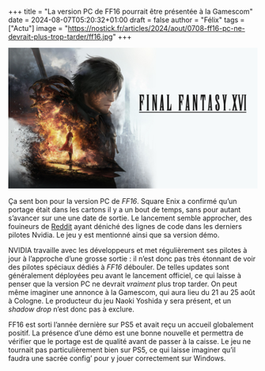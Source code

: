 +++
title = "La version PC de FF16 pourrait être présentée à la Gamescom"
date = 2024-08-07T05:20:32+01:00
draft = false
author = "Félix"
tags = ["Actu"]
image = "https://nostick.fr/articles/2024/aout/0708-ff16-pc-ne-devrait-plus-trop-tarder/ff16.jpg"
+++ 

![FF16](ff16.jpg "Faites chauffer la CB")

Ça sent bon pour la version PC de *FF16*. Square Enix a confirmé qu’un portage était dans les cartons il y a un bout de temps, sans pour autant s’avancer sur une une date de sortie. Le lancement semble approcher, des fouineurs de [Reddit](https://www.reddit.com/r/nvidia/comments/1elhiea/comment/lgrn7t7/?context=3) ayant déniché des lignes de code dans les derniers pilotes Nvidia. Le jeu y est mentionné ainsi que sa version démo.

NVIDIA travaille avec les développeurs et met régulièrement ses pilotes à jour à l’approche d’une grosse sortie : il n’est donc pas très étonnant de voir des pilotes spéciaux dédiés à *FF16* débouler. De telles updates sont généralement déployées peu avant le lancement officiel, ce qui laisse à penser que la version PC ne devrait *vraiment* plus trop tarder. On peut même imaginer une annonce à la Gamescom, qui aura lieu du 21 au 25 août à Cologne. Le producteur du jeu Naoki Yoshida y sera présent, et un *shadow drop* n’est donc pas à exclure. 

FF16 est sorti l’année dernière sur PS5 et avait reçu un accueil globalement positif. La présence d’une démo est une bonne nouvelle et permettra de vérifier que le portage est de qualité avant de passer à la caisse. Le jeu ne tournait pas particulièrement bien sur PS5, ce qui laisse imaginer qu’il faudra une sacrée config’ pour y jouer correctement sur Windows.  